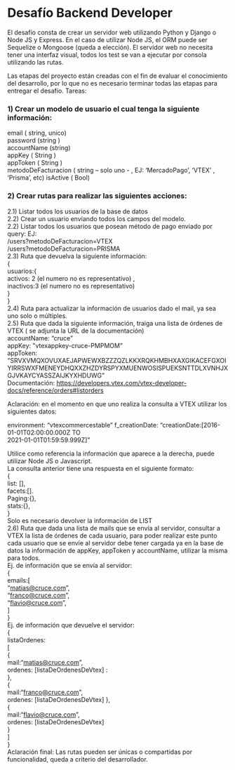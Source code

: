 # Desafío Backend Developer

El desafío consta de crear un servidor web utilizando Python y Django o Node JS y Express. En el  caso de utilizar Node JS, el ORM puede ser Sequelize o Mongoose (queda a elección). El servidor  web no necesita tener una interfaz visual, todos los test se van a ejecutar por consola utilizando las  rutas.  


Las etapas del proyecto están creadas con el fin de evaluar el conocimiento del desarrollo, por lo que no es necesario terminar todas las etapas para entregar el desafío.
Tareas: 

### 1) Crear un modelo de usuario el cual tenga la siguiente información: 
 
email ( string, unico)  
password (string )  
accountName (string)  
appKey ( String )  
appToken ( String )  
metodoDeFacturacion ( string – solo uno - , EJ: ‘MercadoPago’, ‘VTEX’ , ‘Prisma’, etc)  isActive ( Bool)  

### 2) Crear rutas para realizar las siguientes acciones:  
2.1) Listar todos los usuarios de la base de datos  
2.2) Crear un usuario enviando todos los campos del modelo.  
2.2) Listar todos los usuarios que posean método de pago enviado por query:   EJ:  
 /users?metodoDeFacturacion=VTEX  
 /users?metodoDeFacturacion=PRISMA  
2.3) Ruta que devuelva la siguiente información:  
{  
 usuarios:{  
 activos: 2 (el numero no es representativo) ,  
 inactivos:3 (el numero no es representativo)  
 }  
}  
2.4) Ruta para actualizar la información de usuarios dado el mail, ya sea uno solo o múltiples.  
2.5) Ruta que dada la siguiente información, traiga una lista de órdenes de VTEX ( se adjunta la  URL de la documentación)  
accountName: “cruce”  
appKey: ”vtexappkey-cruce-PMPMOM”  
appToken:  
”SRVXVMQXOVUXAEJAPWEWXBZZZQZLKKXRQKHMBHXAXGIKACEFGXOIYIRRSWXFMENEYDHQXXZHZDYRSPYXMUENWOSISPUEKSNTTDLXVNHJXGJVKAYCYASSZAIJKYXHDUWG”  
Documentación: https://developers.vtex.com/vtex-developer-docs/reference/orders#listorders

Aclaración: en el momento en que uno realiza la consulta a VTEX utilizar los siguientes datos:  

environment: “vtexcommercestable” 
f_creationDate: “creationDate:[2016-01-01T02:00:00.000Z TO  
2021-01-01T01:59:59.999Z]” 

Utilice como referencia la información que aparece a la derecha, puede utilizar Node JS o  Javascript.  
La consulta anterior tiene una respuesta en el siguiente formato:  
{  
 list: [],  
 facets:[].  
 Paging:{},  
 stats:{},  
}  
Solo es necesario devolver la información de LIST  
2.6) Ruta que dada una lista de mails que se envía al servidor, consultar a VTEX la lista de órdenes  de cada usuario, para poder realizar este punto cada usuario que se envíe al servidor debe tener  cargada ya en la base de datos la información de appKey, appToken y accountName, utilizar la  misma para todos.  
Ej. de información que se envía al servidor:  
{  
 emails:[  
 “matias@cruce.com”,  
 “franco@cruce.com”,  
 “flavio@cruce.com”,  
 ]  
}  
Ej. de información que devuelve el servidor:  
{  
 listaOrdenes:  
 [  
 {  
 mail:“matias@cruce.com”,  
 ordenes: [listaDeOrdenesDeVtex] :  
 },  
 {  
 mail:“franco@cruce.com”,  
 ordenes: [listaDeOrdenesDeVtex] 
 },  
 {  
 mail:“flavio@cruce.com”,  
 ordenes: [listaDeOrdenesDeVtex]  
 }  
 ]  
}  
Aclaración final:
Las rutas pueden ser únicas o compartidas por funcionalidad, queda a criterio del desarrollador. 
